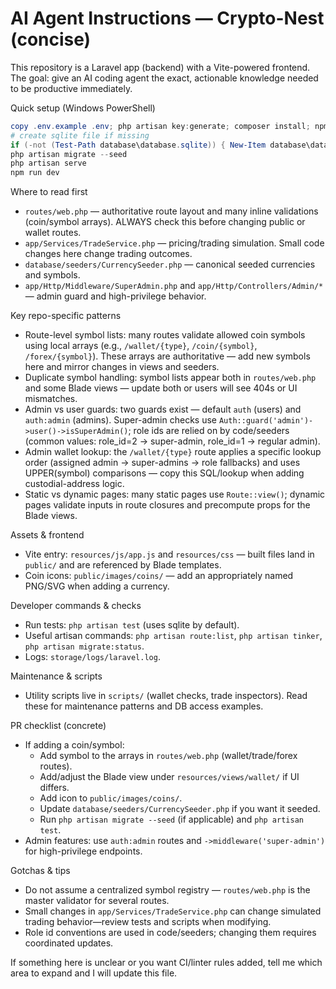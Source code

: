 # AI Agent Instructions — Crypto-Nest (concise)

This repository is a Laravel app (backend) with a Vite-powered frontend. The goal: give an AI coding agent the exact, actionable knowledge needed to be productive immediately.

Quick setup (Windows PowerShell)
```powershell
copy .env.example .env; php artisan key:generate; composer install; npm install
# create sqlite file if missing
if (-not (Test-Path database\database.sqlite)) { New-Item database\database.sqlite -ItemType File }
php artisan migrate --seed
php artisan serve
npm run dev
```

Where to read first
- `routes/web.php` — authoritative route layout and many inline validations (coin/symbol arrays). ALWAYS check this before changing public or wallet routes.
- `app/Services/TradeService.php` — pricing/trading simulation. Small code changes here change trading outcomes.
- `database/seeders/CurrencySeeder.php` — canonical seeded currencies and symbols.
- `app/Http/Middleware/SuperAdmin.php` and `app/Http/Controllers/Admin/*` — admin guard and high-privilege behavior.

Key repo-specific patterns
- Route-level symbol lists: many routes validate allowed coin symbols using local arrays (e.g., `/wallet/{type}`, `/coin/{symbol}`, `/forex/{symbol}`). These arrays are authoritative — add new symbols here and mirror changes in views and seeders.
- Duplicate symbol handling: symbol lists appear both in `routes/web.php` and some Blade views — update both or users will see 404s or UI mismatches.
- Admin vs user guards: two guards exist — default `auth` (users) and `auth:admin` (admins). Super-admin checks use `Auth::guard('admin')->user()->isSuperAdmin()`; role ids are relied on by code/seeders (common values: role_id=2 -> super-admin, role_id=1 -> regular admin).
- Admin wallet lookup: the `/wallet/{type}` route applies a specific lookup order (assigned admin -> super-admins -> role fallbacks) and uses UPPER(symbol) comparisons — copy this SQL/lookup when adding custodial-address logic.
- Static vs dynamic pages: many static pages use `Route::view()`; dynamic pages validate inputs in route closures and precompute props for the Blade views.

Assets & frontend
- Vite entry: `resources/js/app.js` and `resources/css` — built files land in `public/` and are referenced by Blade templates.
- Coin icons: `public/images/coins/` — add an appropriately named PNG/SVG when adding a currency.

Developer commands & checks
- Run tests: `php artisan test` (uses sqlite by default).
- Useful artisan commands: `php artisan route:list`, `php artisan tinker`, `php artisan migrate:status`.
- Logs: `storage/logs/laravel.log`.

Maintenance & scripts
- Utility scripts live in `scripts/` (wallet checks, trade inspectors). Read these for maintenance patterns and DB access examples.

PR checklist (concrete)
- If adding a coin/symbol:
  - Add symbol to the arrays in `routes/web.php` (wallet/trade/forex routes).
  - Add/adjust the Blade view under `resources/views/wallet/` if UI differs.
  - Add icon to `public/images/coins/`.
  - Update `database/seeders/CurrencySeeder.php` if you want it seeded.
  - Run `php artisan migrate --seed` (if applicable) and `php artisan test`.
- Admin features: use `auth:admin` routes and `->middleware('super-admin')` for high-privilege endpoints.

Gotchas & tips
- Do not assume a centralized symbol registry — `routes/web.php` is the master validator for several routes.
- Small changes in `app/Services/TradeService.php` can change simulated trading behavior—review tests and scripts when modifying.
- Role id conventions are used in code/seeders; changing them requires coordinated updates.

If something here is unclear or you want CI/linter rules added, tell me which area to expand and I will update this file.

